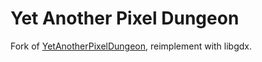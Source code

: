 Yet Another Pixel Dungeon
=======================

Fork of [YetAnotherPixelDungeon](https://github.com/ConsideredHamster/YetAnotherPixelDungeon), reimplement with libgdx.

